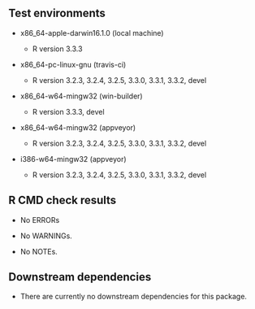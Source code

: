## Test environments

  * x86_64-apple-darwin16.1.0 (local machine)
     - R version 3.3.3

  * x86_64-pc-linux-gnu (travis-ci)
     - R version 3.2.3, 3.2.4, 3.2.5, 3.3.0, 3.3.1, 3.3.2, devel

  * x86_64-w64-mingw32 (win-builder)
     - R version 3.3.3, devel

  * x86_64-w64-mingw32 (appveyor)
     - R version 3.2.3, 3.2.4, 3.2.5, 3.3.0, 3.3.1, 3.3.2, devel

  * i386-w64-mingw32 (appveyor)
     - R version 3.2.3, 3.2.4, 3.2.5, 3.3.0, 3.3.1, 3.3.2, devel


## R CMD check results

  * No ERRORs

  * No WARNINGs. 

  * No NOTEs.


## Downstream dependencies

  * There are currently no downstream dependencies for this package.
